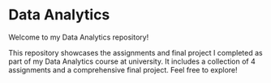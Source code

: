 # Data Analytics
Welcome to my Data Analytics repository!

This repository showcases the assignments and final project I completed as part of my Data Analytics course at university. It includes a collection of 4 assignments and a comprehensive final project. Feel free to explore!
